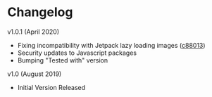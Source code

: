 # Changelog

v1.0.1 (April 2020)
  - Fixing incompatibility with Jetpack lazy loading images ([c88013](https://github.com/alphaparticlecode/block-a-saurus/commit/c88013dfc3655d1f854a62e58779220fd75d81b0))
  - Security updates to Javascript packages
  - Bumping "Tested with" version

v1.0 (August 2019)
  - Initial Version Released
